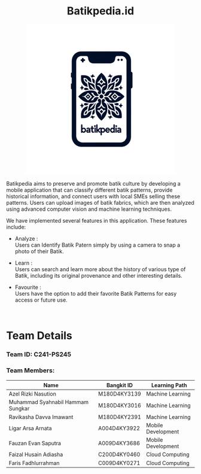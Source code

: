 <p align="center">
  <h1 align="center"><b>Batikpedia.id</b></h1>
</p>

<p align="center">
  <img src="https://github.com/Batikpedia-id/.github/blob/main/profile/images/LogoRemove.png" alt="Batikpedia Logo" width="400px">
</p>

Batikpedia aims to preserve and promote batik culture by developing a mobile application that can classify different batik patterns, provide historical information, and connect users with local SMEs selling these patterns. Users can upload images of batik fabrics, which are then analyzed using advanced computer vision and machine learning techniques.

We have implemented several features in this application. These features include:

- Analyze :
<br /> Users can Identify Batik Patern simply by using a camera to snap a photo of their Batik.

- Learn :
<br /> Users can search and learn more about the history of various type of Batik, including its original provenance and other interesting details.

- Favourite :
<br /> Users have the option to add their favorite Batik Patterns for easy access or future use.

<br>

# Team Details

### Team ID: C241-PS245
### Team Members:
| Name                               | Bangkit ID       | Learning Path            |
| ---------------------------------- | ---------------- | ------------------------ |
| Azel Rizki Nasution                | M180D4KY3139     | Machine Learning         |
| Muhammad Syahnabil Hammam Sungkar  | M180D4KY3016     | Machine Learning         |
| Ravikasha Davva Imawant            | M180D4KY2391     | Machine Learning         |
| Ligar Arsa Arnata                  | A004D4KY3922     | Mobile Development       |
| Fauzan Evan Saputra                | A009D4KY3686     | Mobile Development       |
| Faizal Husain Adiasha              | C200D4KY0460     | Cloud Computing          |
| Faris Fadhlurrahman                | C009D4KY0271     | Cloud Computing          |
